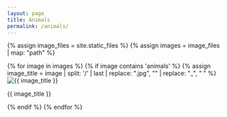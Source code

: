 ```yaml
---
layout: page
title: Animals
permalink: /animals/
---
```


{% assign image_files = site.static_files %}
{% assign images = image_files | map: "path" %}

<div class="gallery">
{% for image in images %}
    {% if image contains 'animals' %}
        {% assign image_title = image | split: '/' | last | replace: ".jpg", "" | replace: "_", " " %}
        <div class="image">
            <img src="{{ image }}" alt="{{ image_title }}" />
            <p>{{ image_title }}</p>
        </div>
    {% endif %}
{% endfor %}
</div>
